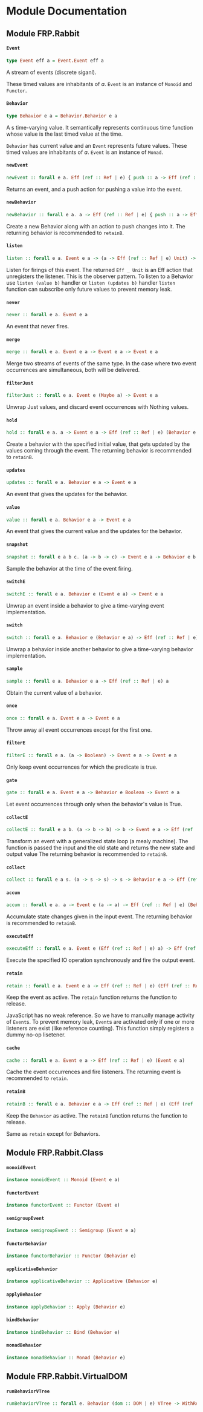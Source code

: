 # Module Documentation

## Module FRP.Rabbit

#### `Event`

``` purescript
type Event eff a = Event.Event eff a
```

A stream of events (discrete siganl).

These timed values are inhabitants of _a_.
`Event` is an instance of `Monoid` and `Functor`.

#### `Behavior`

``` purescript
type Behavior e a = Behavior.Behavior e a
```

A s time-varying value.
It semantically represents continuous time function whose value is the last timed value at the time.

`Behavior` has current value and an `Event` represents future values.
These timed values are inhabitants of _a_.
`Event` is an instance of `Monad`.

#### `newEvent`

``` purescript
newEvent :: forall e a. Eff (ref :: Ref | e) { push :: a -> Eff (ref :: Ref | e) Unit, event :: Event e a }
```

Returns an event, and a push action for pushing a value into the event.

#### `newBehavior`

``` purescript
newBehavior :: forall e a. a -> Eff (ref :: Ref | e) { push :: a -> Eff (ref :: Ref | e) Unit, behavior :: Behavior e a }
```

Create a new Behavior along with an action to push changes into it.
The returning behavior is recommended to `retainB`.

#### `listen`

``` purescript
listen :: forall e a. Event e a -> (a -> Eff (ref :: Ref | e) Unit) -> Eff (ref :: Ref | e) (Eff (ref :: Ref | e) Unit)
```

Listen for firings of this event. The returned `Eff _ Unit` is an Eff action that unregisters the listener. This is the observer pattern.
To listen to a Behavior use `listen (value b)` handler or `listen (updates b)` handler
`listen` function can subscribe only future values to prevent memory leak.

#### `never`

``` purescript
never :: forall e a. Event e a
```

An event that never fires.

#### `merge`

``` purescript
merge :: forall e a. Event e a -> Event e a -> Event e a
```

Merge two streams of events of the same type.
In the case where two event occurrences are simultaneous, both will be delivered.

#### `filterJust`

``` purescript
filterJust :: forall e a. Event e (Maybe a) -> Event e a
```

Unwrap Just values, and discard event occurrences with Nothing values.

#### `hold`

``` purescript
hold :: forall e a. a -> Event e a -> Eff (ref :: Ref | e) (Behavior e a)
```

Create a behavior with the specified initial value, that gets
updated by the values coming through the event.
The returning behavior is recommended to `retainB`.

#### `updates`

``` purescript
updates :: forall e a. Behavior e a -> Event e a
```

An event that gives the updates for the behavior.

#### `value`

``` purescript
value :: forall e a. Behavior e a -> Event e a
```

An event that gives the current value and the updates for the behavior.

#### `snapshot`

``` purescript
snapshot :: forall e a b c. (a -> b -> c) -> Event e a -> Behavior e b -> Event e c
```

Sample the behavior at the time of the event firing.

#### `switchE`

``` purescript
switchE :: forall e a. Behavior e (Event e a) -> Event e a
```

Unwrap an event inside a behavior to give a time-varying event implementation.

#### `switch`

``` purescript
switch :: forall e a. Behavior e (Behavior e a) -> Eff (ref :: Ref | e) (Behavior e a)
```

Unwrap a behavior inside another behavior to give a time-varying behavior implementation.

#### `sample`

``` purescript
sample :: forall e a. Behavior e a -> Eff (ref :: Ref | e) a
```

Obtain the current value of a behavior.

#### `once`

``` purescript
once :: forall e a. Event e a -> Event e a
```

Throw away all event occurrences except for the first one.

#### `filterE`

``` purescript
filterE :: forall e a. (a -> Boolean) -> Event e a -> Event e a
```

Only keep event occurrences for which the predicate is true.

#### `gate`

``` purescript
gate :: forall e a. Event e a -> Behavior e Boolean -> Event e a
```

Let event occurrences through only when the behavior's value is True.

#### `collectE`

``` purescript
collectE :: forall e a b. (a -> b -> b) -> b -> Event e a -> Eff (ref :: Ref | e) (Behavior e b)
```

Transform an event with a generalized state loop (a mealy machine). The function is passed the input and the old state and returns the new state and output value
The returning behavior is recommended to `retainB`.

#### `collect`

``` purescript
collect :: forall e a s. (a -> s -> s) -> s -> Behavior e a -> Eff (ref :: Ref | e) (Behavior e s)
```

#### `accum`

``` purescript
accum :: forall e a. a -> Event e (a -> a) -> Eff (ref :: Ref | e) (Behavior e a)
```

Accumulate state changes given in the input event.
The returning behavior is recommended to `retainB`.

#### `executeEff`

``` purescript
executeEff :: forall e a. Event e (Eff (ref :: Ref | e) a) -> Eff (ref :: Ref | e) (Event e a)
```

Execute the specified IO operation synchronously and fire the output event.

#### `retain`

``` purescript
retain :: forall e a. Event e a -> Eff (ref :: Ref | e) (Eff (ref :: Ref | e) Unit)
```

Keep the event as active.
The `retain` function returns the function to release.

JavaScript has no weak reference. So we have to manually manage activity
of `Event`s. To prevent memory leak, `Event`s are activated only if
one or more listeners are exist (like reference counting). This function
simply registers a dummy no-op lisetener.

#### `cache`

``` purescript
cache :: forall e a. Event e a -> Eff (ref :: Ref | e) (Event e a)
```

Cache the event occurrences and fire listeners.
The returning event is recommended to `retain`.

#### `retainB`

``` purescript
retainB :: forall e a. Behavior e a -> Eff (ref :: Ref | e) (Eff (ref :: Ref | e) Unit)
```

Keep the `Behavior` as active.
The `retainB` function returns the function to release.

Same as `retain` except for Behaviors.


## Module FRP.Rabbit.Class

#### `monoidEvent`

``` purescript
instance monoidEvent :: Monoid (Event e a)
```


#### `functorEvent`

``` purescript
instance functorEvent :: Functor (Event e)
```


#### `semigroupEvent`

``` purescript
instance semigroupEvent :: Semigroup (Event e a)
```


#### `functorBehavior`

``` purescript
instance functorBehavior :: Functor (Behavior e)
```


#### `applicativeBehavior`

``` purescript
instance applicativeBehavior :: Applicative (Behavior e)
```


#### `applyBehavior`

``` purescript
instance applyBehavior :: Apply (Behavior e)
```


#### `bindBehavior`

``` purescript
instance bindBehavior :: Bind (Behavior e)
```


#### `monadBehavior`

``` purescript
instance monadBehavior :: Monad (Behavior e)
```



## Module FRP.Rabbit.VirtualDOM

#### `runBehaviorVTree`

``` purescript
runBehaviorVTree :: forall e. Behavior (dom :: DOM | e) VTree -> WithRef (dom :: DOM | e) DOM.Node
```




